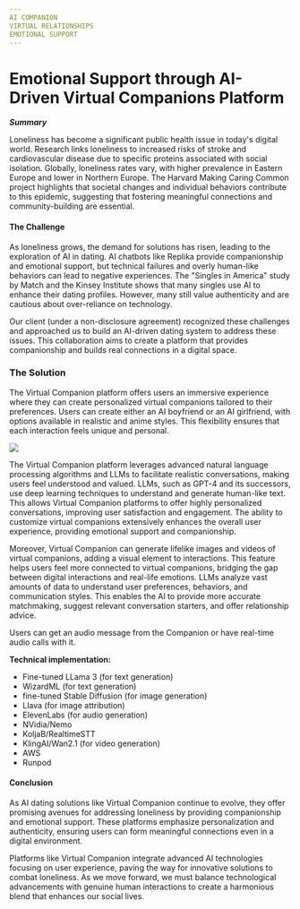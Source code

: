 ```yaml
---
AI COMPANION  
VIRTUAL RELATIONSHIPS  
EMOTIONAL SUPPORT  
---
```

# Emotional Support through AI-Driven Virtual Companions Platform

**_Summary_**

Loneliness has become a significant public health issue in today's digital world. Research links loneliness to increased risks of stroke and cardiovascular disease due to specific proteins associated with social isolation. Globally, loneliness rates vary, with higher prevalence in Eastern Europe and lower in Northern Europe. The Harvard Making Caring Common project highlights that societal changes and individual behaviors contribute to this epidemic, suggesting that fostering meaningful connections and community-building are essential.

#### The Challenge

As loneliness grows, the demand for solutions has risen, leading to the exploration of AI in dating. AI chatbots like Replika provide companionship and emotional support, but technical failures and overly human-like behaviors can lead to negative experiences. The "Singles in America" study by Match and the Kinsey Institute shows that many singles use AI to enhance their dating profiles. However, many still value authenticity and are cautious about over-reliance on technology.

  

Our client (under a non-disclosure agreement) recognized these challenges and approached us to build an AI-driven dating system to address these issues. This collaboration aims to create a platform that provides companionship and builds real connections in a digital space.

### The Solution

The Virtual Companion platform offers users an immersive experience where they can create personalized virtual companions tailored to their preferences. Users can create either an AI boyfriend or an AI girlfriend, with options available in realistic and anime styles. This flexibility ensures that each interaction feels unique and personal.

![](https://devrain.blob.core.windows.net/cases/case_image_49dab0c0.png)

The Virtual Companion platform leverages advanced natural language processing algorithms and LLMs to facilitate realistic conversations, making users feel understood and valued. LLMs, such as GPT-4 and its successors, use deep learning techniques to understand and generate human-like text. This allows Virtual Companion platforms to offer highly personalized conversations, improving user satisfaction and engagement. The ability to customize virtual companions extensively enhances the overall user experience, providing emotional support and companionship.

  

Moreover, Virtual Companion can generate lifelike images and videos of virtual companions, adding a visual element to interactions. This feature helps users feel more connected to virtual companions, bridging the gap between digital interactions and real-life emotions. LLMs analyze vast amounts of data to understand user preferences, behaviors, and communication styles. This enables the AI to provide more accurate matchmaking, suggest relevant conversation starters, and offer relationship advice.

  

Users can get an audio message from the Companion or have real-time audio calls with it.

  

**Technical implementation:**

*   Fine-tuned LLama 3 (for text generation)
*   WizardML (for text generation)
*   fine-tuned Stable Diffusion (for image generation)
*   Llava (for image attribution)
*   ElevenLabs (for audio generation)
*   NVidia/Nemo
*   KoljaB/RealtimeSTT
*   KlingAI/Wan2.1 (for video generation)
*   AWS
*   Runpod

  

#### Conclusion

As AI dating solutions like Virtual Companion continue to evolve, they offer promising avenues for addressing loneliness by providing companionship and emotional support. These platforms emphasize personalization and authenticity, ensuring users can form meaningful connections even in a digital environment.

  

Platforms like Virtual Companion integrate advanced AI technologies focusing on user experience, paving the way for innovative solutions to combat loneliness. As we move forward, we must balance technological advancements with genuine human interactions to create a harmonious blend that enhances our social lives.